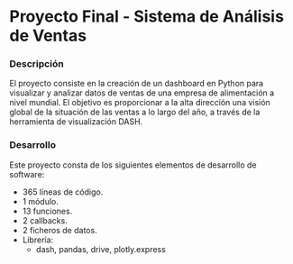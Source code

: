 # Proyecto Final - Sistema de Análisis de Ventas
### Descripción
El proyecto consiste en la creación de un dashboard en Python para visualizar y analizar datos de ventas de una empresa de alimentación a nivel mundial. El objetivo es proporcionar a la alta dirección una visión global de la situación de las ventas a lo largo del año, a través de la herramienta de visualización DASH.

### Desarrollo
Este proyecto consta de los siguientes elementos de desarrollo de software:
- 365 líneas de código.
- 1 módulo.
- 13 funciones.
- 2 callbacks.
- 2 ficheros de datos.
- Librería:
  - dash, pandas, drive, plotly.express
